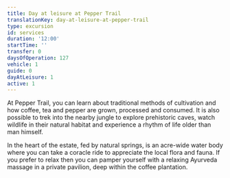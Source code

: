```yaml
---
title: Day at leisure at Pepper Trail
translationKey: day-at-leisure-at-pepper-trail
type: excursion
id: services
duration: '12:00'
startTime: ''
transfer: 0
daysOfOperation: 127
vehicle: 1
guide: 0
dayAtLeisure: 1
active: 1
---
```

At Pepper Trail, you can learn about traditional methods of cultivation and how coffee, tea and pepper are grown, processed and consumed. It is also possible to trek into the nearby jungle to explore prehistoric caves, watch wildlife in their natural habitat and experience a rhythm of life older than man himself.    


In the heart of the estate, fed by natural springs, is an acre-wide water body where you can take a coracle ride to appreciate the local flora and fauna.  If you prefer to relax then you can pamper yourself with a relaxing Ayurveda massage in a private pavilion, deep within the coffee plantation.
